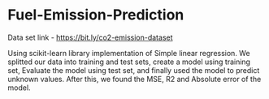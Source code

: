 # Fuel-Emission-Prediction
Data set link - https://bit.ly/co2-emission-dataset


Using scikit-learn library implementation of Simple linear regression. We splitted our data into training and test sets, create a model using training set, Evaluate the model using test set, and finally used the model to predict unknown values. After this, we found the MSE, R2 and Absolute error of the model.
